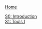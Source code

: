 [Home](https://github.com/davidrol6/2019-2020-PNE/wiki)

[S0: Introduction](https://github.com/davidrol6/2019-2020-PNE/wiki/Introduction)   
[S1: Tools I](https://github.com/davidrol6/2019-2020-PNE/wiki/Tools-I) 